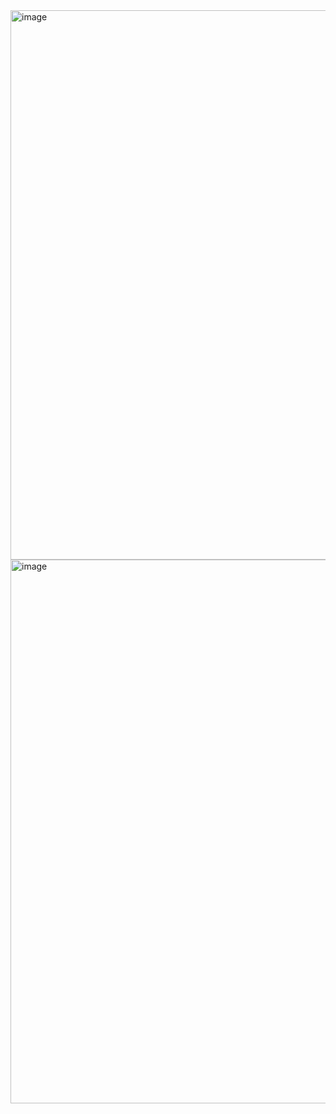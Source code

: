 <img width="1916" height="879" alt="image" src="https://github.com/user-attachments/assets/a064fa3d-19a2-4d17-afb6-19bdd85b90b8" />
<img width="1919" height="870" alt="image" src="https://github.com/user-attachments/assets/7891afda-30e4-4f40-b1c0-deac6c5d0dc0" />
